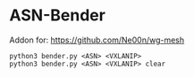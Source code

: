 # ASN-Bender
Addon for: https://github.com/Ne00n/wg-mesh<br>
```
python3 bender.py <ASN> <VXLANIP>
python3 bender.py <ASN> <VXLANIP> clear
```